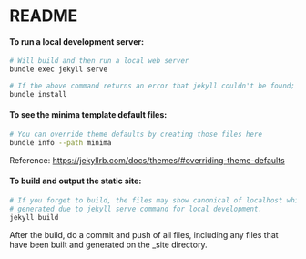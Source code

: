 # README

#### To run a local development server:
```bash
# Will build and then run a local web server
bundle exec jekyll serve

# If the above command returns an error that jekyll couldn't be found; run:
bundle install
```

#### To see the minima template default files:
```bash
# You can override theme defaults by creating those files here
bundle info --path minima
```
Reference: https://jekyllrb.com/docs/themes/#overriding-theme-defaults

#### To build and output the static site:
```bash
# If you forget to build, the files may show canonical of localhost which would have been 
# generated due to jekyll serve command for local development.
jekyll build
```
After the build, do a commit and push of all files, including any files that have been built and generated on the _site directory.